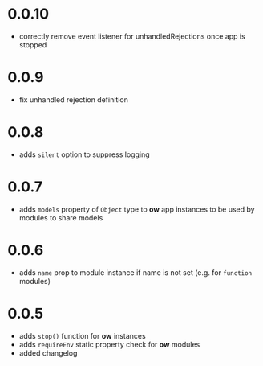# 0.0.10
- correctly remove event listener for unhandledRejections once app is stopped

# 0.0.9
- fix unhandled rejection definition

# 0.0.8
- adds ```silent``` option to suppress logging

# 0.0.7
- adds ```models``` property of ```Object``` type to **ow** app instances to be used by modules to share models

# 0.0.6
- adds ```name``` prop to module instance if name is not set (e.g. for ```function``` modules) 

# 0.0.5

- adds ```stop()``` function for **ow** instances
- adds ```requireEnv``` static property check for **ow** modules
- added changelog
